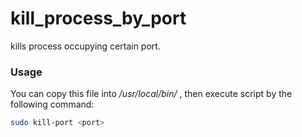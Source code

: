 # kill_process_by_port
kills process occupying certain port.

### Usage
You can copy this file into _/usr/local/bin/_ , then execute script by the following command:
```bash
sudo kill-port <port>
```
